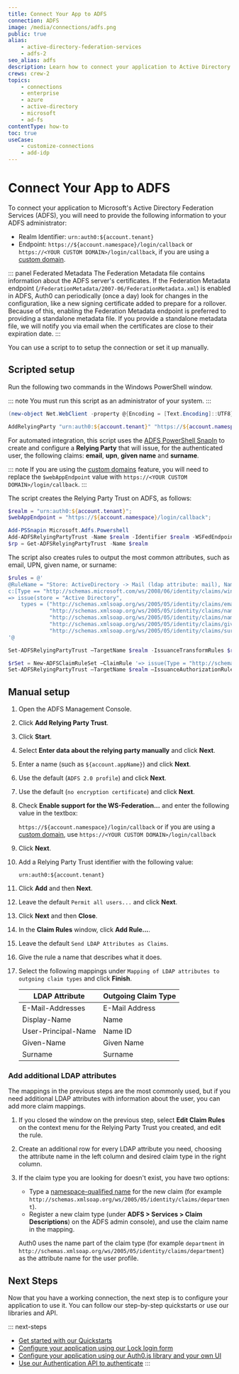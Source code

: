 ```yaml
---
title: Connect Your App to ADFS
connection: ADFS
image: /media/connections/adfs.png
public: true
alias:
    - active-directory-federation-services
    - adfs-2
seo_alias: adfs
description: Learn how to connect your application to Active Directory Federation Services (ADFS) using enterprise connections.
crews: crew-2
topics:
    - connections
    - enterprise
    - azure
    - active-directory
    - microsoft
    - ad-fs
contentType: how-to
toc: true
useCase:
    - customize-connections
    - add-idp
---
```

# Connect Your App to ADFS

To connect your application to Microsoft's Active Directory Federation Services (ADFS), you will need to provide the following information to your ADFS administrator:

* Realm Identifier: `urn:auth0:${account.tenant}`
* Endpoint: `https://${account.namespace}/login/callback` or `https://<YOUR CUSTOM DOMAIN>/login/callback`, if you are using a [custom domain](/custom-domains).

::: panel Federated Metadata
The Federation Metadata file contains information about the ADFS server's certificates. If the Federation Metadata endpoint (`/FederationMetadata/2007-06/FederationMetadata.xml`) is enabled in ADFS, Auth0 can periodically (once a day) look for changes in the configuration, like a new signing certificate added to prepare for a rollover. Because of this, enabling the Federation Metadata endpoint is preferred to providing a standalone metadata file. If you provide a standalone metadata file, we will notify you via email when the certificates are close to their expiration date.
:::

You can use a script to to setup the connection or set it up manually. 

## Scripted setup

Run the following two commands in the Windows PowerShell window.

::: note
You must run this script as an administrator of your system.
:::

```powershell
(new-object Net.WebClient -property @{Encoding = [Text.Encoding]::UTF8}).DownloadString("https://raw.github.com/auth0/adfs-auth0/master/adfs.ps1") | iex
```

```powershell
AddRelyingParty "urn:auth0:${account.tenant}" "https://${account.namespace}/login/callback"
```

For automated integration, this script uses the [ADFS PowerShell SnapIn](http://technet.microsoft.com/en-us/library/adfs2-powershell-basics.aspx) to create and configure a **Relying Party** that will issue, for the authenticated user, the following claims: **email**, **upn**, **given name** and **surname**.

::: note
If you are using the [custom domains](/custom-domains) feature, you will need to replace the `$webAppEndpoint` value with `https://<YOUR CUSTOM DOMAIN>/login/callback`.
:::

The script creates the Relying Party Trust on ADFS, as follows:

```powershell
$realm = "urn:auth0:${account.tenant}";
$webAppEndpoint = "https://${account.namespace}/login/callback";

Add-PSSnapin Microsoft.Adfs.Powershell
Add-ADFSRelyingPartyTrust -Name $realm -Identifier $realm -WSFedEndpoint $webAppEndpoint
$rp = Get-ADFSRelyingPartyTrust -Name $realm
```

The script also creates rules to output the most common attributes, such as email, UPN, given name, or surname:

```powershell
$rules = @'
@RuleName = "Store: ActiveDirectory -> Mail (ldap attribute: mail), Name (ldap attribute: displayName), Name ID (ldap attribute: userPrincipalName), GivenName (ldap attribute: givenName), Surname (ldap attribute: sn)"
c:[Type == "http://schemas.microsoft.com/ws/2008/06/identity/claims/windowsaccountname", Issuer == "AD AUTHORITY"]
=> issue(store = "Active Directory",
    types = ("http://schemas.xmlsoap.org/ws/2005/05/identity/claims/emailaddress",
             "http://schemas.xmlsoap.org/ws/2005/05/identity/claims/name",
             "http://schemas.xmlsoap.org/ws/2005/05/identity/claims/nameidentifier",
             "http://schemas.xmlsoap.org/ws/2005/05/identity/claims/givenname",
             "http://schemas.xmlsoap.org/ws/2005/05/identity/claims/surname"), query = ";mail,displayName,userPrincipalName,givenName,sn;{0}", param = c.Value);
'@

Set-ADFSRelyingPartyTrust –TargetName $realm -IssuanceTransformRules $rules

$rSet = New-ADFSClaimRuleSet –ClaimRule '=> issue(Type = "http://schemas.microsoft.com/authorization/claims/permit", Value = "true");'
Set-ADFSRelyingPartyTrust –TargetName $realm –IssuanceAuthorizationRules $rSet.ClaimRulesString
```

## Manual setup

1. Open the ADFS Management Console.
1. Click **Add Relying Party Trust**.
1. Click **Start**.
1. Select **Enter data about the relying party manually** and click **Next**.
1. Enter a name (such as `${account.appName}`) and click **Next**.
1. Use the default (`ADFS 2.0 profile`) and click **Next**.
1. Use the default (`no encryption certificate`) and click **Next**.
1. Check **Enable support for the WS-Federation...** and enter the following value in the textbox:

    `https://${account.namespace}/login/callback` or if you are using a [custom domain](/custom-domains), use `https://<YOUR CUSTOM DOMAIN>/login/callback`

1. Click **Next**.
1. Add a Relying Party Trust identifier with the following value:

    `urn:auth0:${account.tenant}`

1. Click **Add** and then **Next**.
1. Leave the default `Permit all users...` and click **Next**.
1. Click **Next** and then **Close**.
1. In the **Claim Rules** window, click **Add Rule...**.
1. Leave the default `Send LDAP Attributes as Claims`.
1. Give the rule a name that describes what it does. 
1. Select the following mappings under `Mapping of LDAP attributes to outgoing claim types` and click **Finish**.

    | LDAP Attribute | Outgoing Claim Type |
    | --- | --- |
    | E-Mail-Addresses | E-Mail Address |
    | Display-Name | Name |
    | User-Principal-Name | Name ID |
    | Given-Name | Given Name |
    | Surname | Surname |

### Add additional LDAP attributes

The mappings in the previous steps are the most commonly used, but if you need additional LDAP attributes with information about the user, you can add more claim mappings.

1. If you closed the window on the previous step, select **Edit Claim Rules** on the context menu for the Relying Party Trust you created, and edit the rule.

2. Create an additional row for every LDAP attribute you need, choosing the attribute name in the left column and desired claim type in the right column.

3. If the claim type you are looking for doesn't exist, you have two options:

    * Type a [namespace-qualified name](/tokens/guides/create-namespaced-custom-claims) for the new claim (for example `http://schemas.xmlsoap.org/ws/2005/05/identity/claims/department`).
    * Register a new claim type (under **ADFS > Services > Claim Descriptions**) on the ADFS admin console), and use the claim name in the mapping.

    Auth0 uses the name part of the claim type (for example `department` in `http://schemas.xmlsoap.org/ws/2005/05/identity/claims/department`) as the attribute name for the user profile.

## Next Steps

Now that you have a working connection, the next step is to configure your application to use it. You can follow our step-by-step quickstarts or use our libraries and API.

::: next-steps
* [Get started with our Quickstarts](/quickstarts)
* [Configure your application using our Lock login form](/libraries/lock)
* [Configure your application using our Auth0.js library and your own UI](/libraries/auth0js)
* [Use our Authentication API to authenticate](/api/authentication)
:::

